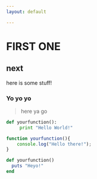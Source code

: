 ```yaml
---
layout: default

---
```



FIRST ONE
=========

next
----

here is some stuff!



### Yo yo yo

>  here ya go


``` python
def yourfunction():
     print "Hello World!"
```

``` javascript
function yourfunction(){
    console.log("Hello there!");
}
```

``` ruby
def yourfunction()
  puts "Heyo!"
end
```